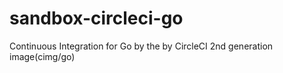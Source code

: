 # sandbox-circleci-go
Continuous Integration for Go by the by CircleCI 2nd generation image(cimg/go)

